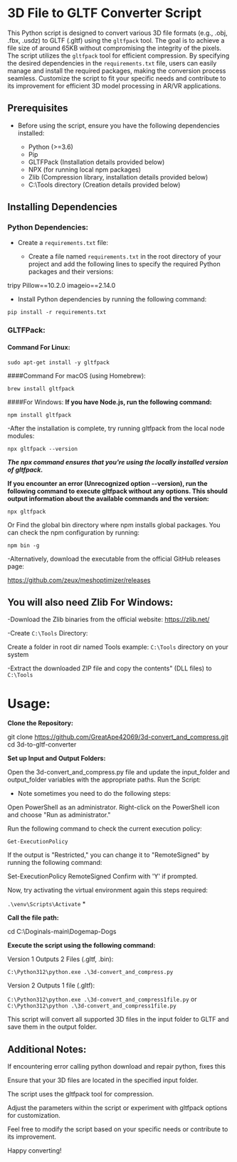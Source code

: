 # 3D File to GLTF Converter Script

This Python script is designed to convert various 3D file formats (e.g., .obj, .fbx, .usdz) to GLTF (.gltf) using the `gltfpack` tool. The goal is to achieve a file size of around 65KB without compromising the integrity of the pixels. The script utilizes the `gltfpack` tool for efficient compression. By specifying the desired dependencies in the `requirements.txt` file, users can easily manage and install the required packages, making the conversion process seamless. Customize the script to fit your specific needs and contribute to its improvement for efficient 3D model processing in AR/VR applications.

## Prerequisites

- Before using the script, ensure you have the following dependencies installed:

  - Python (>=3.6)
  - Pip
  - GLTFPack (Installation details provided below)
  - NPX (for running local npm packages)
  - Zlib (Compression library, installation details provided below)
  - C:\Tools directory (Creation details provided below)

## Installing Dependencies

### Python Dependencies:

- Create a `requirements.txt` file:

  - Create a file named `requirements.txt` in the root directory of your project and add the following lines to specify the required Python packages and their versions:


tripy
Pillow==10.2.0
imageio==2.14.0


  - Install Python dependencies by running the following command:

`pip install -r requirements.txt`


### GLTFPack:

#### Command For Linux:

`sudo apt-get install -y gltfpack`


####Command For macOS (using Homebrew):

`brew install gltfpack`


####For Windows:
**If you have Node.js, run the following command:**

`npm install gltfpack`

-After the installation is complete, try running gltfpack from the local node modules:

`npx gltfpack --version`

***The npx command ensures that you're using the locally installed version of gltfpack.***

**If you encounter an error (Unrecognized option --version), run the following command to execute gltfpack without any options. This should output information about the available commands and the version:**

`npx gltfpack`

Or Find the global bin directory where npm installs global packages. You can check the npm configuration by running:

`npm bin -g`


-Alternatively, download the executable from the official GitHub releases page:

https://github.com/zeux/meshoptimizer/releases

## You will also need Zlib For Windows:

-Download the Zlib binaries from the official 
website: https://zlib.net/

-Create `C:\Tools` Directory:

Create a folder in root dir named Tools example: `C:\Tools` directory on your system

-Extract the downloaded ZIP file and copy the contents" (DLL files) to `C:\Tools`


# Usage:

**Clone the Repository:**

git clone https://github.com/GreatApe42069/3d-convert_and_compress.git
cd 3d-to-gltf-converter

**Set up Input and Output Folders:**

Open the 3d-convert_and_compress.py file and update the input_folder and output_folder variables with the appropriate paths.
Run the Script:

* Note sometimes you need to do the following steps:

Open PowerShell as an administrator. Right-click on the PowerShell icon and choose "Run as administrator."

Run the following command to check the current execution policy:

`Get-ExecutionPolicy`

If the output is "Restricted," you can change it to "RemoteSigned" by running the following command:

Set-ExecutionPolicy RemoteSigned
Confirm with 'Y' if prompted.

Now, try activating the virtual environment again this steps required:

`.\venv\Scripts\Activate` *


**Call the file path:**

cd C:\Doginals-main\Dogemap-Dogs

**Execute the script using the following command:**

Version 1 Outputs 2 Files (.gltf, .bin):

`C:\Python312\python.exe .\3d-convert_and_compress.py`

Version 2 Outputs 1 file (.gltf):

`C:\Python312\python.exe .\3d-convert_and_compress1file.py`
or
`C:\Python312\python .\3d-convert_and_compress1file.py`


This script will convert all supported 3D files in the input folder to GLTF and save them in the output folder.

## Additional Notes:

If encountering error calling python download and repair python, fixes this

Ensure that your 3D files are located in the specified input folder.

The script uses the gltfpack tool for compression.

Adjust the parameters within the script or experiment with gltfpack options for customization.

Feel free to modify the script based on your specific needs or contribute to its improvement.

Happy converting!
